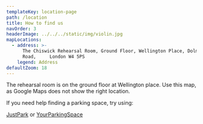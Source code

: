 ```yaml
---
templateKey: location-page
path: /location
title: How to find us
navOrder: 3
headerImage: ../../../static/img/violin.jpg
mapLocations:
  - address: >-
      The Chiswick Rehearsal Room, Ground Floor, Wellington Place, Dolman
      Road,     London W4 5PS
    legend: Address
defaultZoom: 18
---
```

The rehearsal room is on the ground floor at Wellington place. Use this map, as Google Maps does not show the right location.

If you need help finding a parking space, try using:

<a href="https://www.justpark.com/search/?q=London+W4+5PS%2C+UK&start_date=02+Aug+2018&end_date=02+Aug+2018&start_time=08%3A00%3A00&end_time=10%3A00%3A00" target="_blank">JustPark</a> or <a href="https://www.yourparkingspace.co.uk" target="_blank">YourParkingSpace</a>